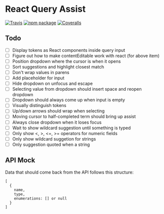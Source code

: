 # React Query Assist

[![Travis][build-badge]][build]
[![npm package][npm-badge]][npm]
[![Coveralls][coveralls-badge]][coveralls]

## Todo

- [ ] Display tokens as React components inside query input
- [ ] Figure out how to make contentEditable work with react (for above item)
- [ ] Position dropdown where the cursor is when it opens
- [ ] Sort suggestions and highlight closest match
- [ ] Don't wrap values in parens
- [ ] Add placeholder for input
- [ ] Hide dropdown on unfocus and escape
- [ ] Selecting value from dropdown should insert space and reopen dropdown
- [ ] Dropdown should always come up when input is empty
- [ ] Visually distinguish tokens
- [ ] Up/down arrows should wrap when selecting
- [ ] Moving cursor to half-completed term should bring up assist
- [ ] Always close dropdown when it loses focus
- [ ] Wait to show wildcard suggestion until something is typed
- [ ] Only show <, >, <=, >= operators for numeric fields
- [ ] Only show wildcard suggetion for strings
- [ ] Only suggestion quoted when a string

## API Mock

Data that should come back from the API follows this structure:

```
[
  {
    name,
    type,
    enumerations: [] or null
  }
]
```

[build-badge]: https://img.shields.io/travis/timberio/react-query-assist/master.png?style=flat-square
[build]: https://travis-ci.org/timberio/react-query-assist

[npm-badge]: https://img.shields.io/npm/v/react-query-assist.png?style=flat-square
[npm]: https://www.npmjs.org/react-query-assist

[coveralls-badge]: https://img.shields.io/coveralls/timberio/react-query-assist/master.png?style=flat-square
[coveralls]: https://coveralls.io/github/timberio/react-query-assist
